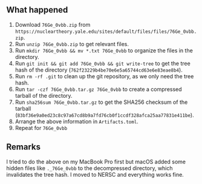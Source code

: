 ## What happened

1. Download `76Ge_0vbb.zip` from `https://nucleartheory.yale.edu/sites/default/files/files/76Ge_0vbb.zip`.
2. Run `unzip 76Ge_0vbb.zip`  to get relevant files.
3. Run `mkdir 76Ge_0vbb && mv *.txt 76Ge_0vbb` to organize the files in the directory.
1. Run `git init && git add 76Ge_0vbb && git write-tree` to get the tree hash of the directory (`762f23229b4be70e6e5a65744cd63e6e83eae8b4`).
1. Run `rm -rf .git` to clean up the git repository, as we only need the tree hash.
1. Run `tar -czf 76Ge_0vbb.tar.gz 76Ge_0vbb` to create a compressed tarball of the directory.
1. Run `sha256sum 76Ge_0vbb.tar.gz` to get the SHA256 checksum of the tarball (`83bf36e9a0ed23c8c97a67cd8b9a7fd76cb0f1ccdf328afca25aa77831e411be`).
1. Arrange the above information in `Artifacts.toml`.
3. Repeat for `76Ge_0vbb`

## Remarks

I tried to do the above on my MacBook Pro first but macOS added some hidden files like `._76Ge_0vbb` to the decompressed directory, which invalidates the tree hash. I moved to NERSC and everything works fine.
